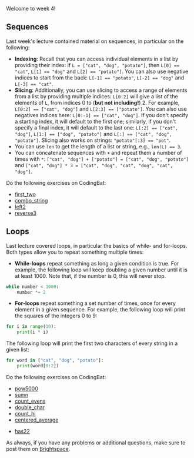 Welcome to week 4!

## Sequences

Last week's lecture contained material on sequences, in particular on the following:

- **Indexing**: Recall that you can access individual elements in a list by providing their index: if `L = ["cat", "dog", "potato"]`, then `L[0] == "cat"`, `L[1] == "dog"` and `L[2] == "potato"]`. You can also use negative indices to start from the back: `L[-1] == "potato"`, `L[-2] == "dog"` and `L[-3] == "cat"`.
- **Slicing**: Additionally, you can use slicing to access a range of elements from a list by providing multiple indices: `L[0:2]` will give a list of the elements of `L`, from indices 0 to (**but not including!**) 2. For example, `L[0:2] == ["cat", "dog"]` and `L[2:3] == ["potato"]`.
You can also use negatives indices here: `L[0:-1] == ["cat", "dog"]`.
If you don't specify a starting index, it will default to the first one; similarly, if you don't specify a final index, it will default to the last one: `L[:2] == ["cat", "dog"]`, `L[1:] == ["dog", "potato"]` and `L[:] == ["cat", "dog", "potato"]`.
Slicing also works on strings: `"potato"[:3] == "pot"`.
- You can use `len` to get the length of a list or string, e.g., `len(L) == 3`.
- You can concatenate sequences with `+` and repeat them a number of times with `*`: `["cat", "dog"] + ["potato"] = ["cat", "dog", "potato"]` and `["cat", "dog"] * 3 = ["cat", "dog", "cat", "dog", "cat", "dog"]`.

Do the following exercises on CodingBat:
- [first_two](https://codingbat.com/prob/p184816)
- [combo_string](https://codingbat.com/prob/p194053)
- [left2](https://codingbat.com/prob/p160545)
- [reverse3](https://codingbat.com/prob/p192962)


## Loops

Last lecture covered loops, in particular the basics of while- and for-loops. Both types allow you to repeat something multiple times:
- **While-loops** repeat something as long a given condition is true. For example, the following loop will keep doubling a given number until it is at least 1000. Note that, if the number is 0, this will never stop.
```python
while number < 1000:
	number *= 2
```
- **For-loops** repeat something a set number of times, once for every element in a given sequence. For example, the following loop will print the squares of the integers 0 to 9:
```python
for i in range(10):
	print(i * i)
```
The following loop will print the first two characters of every string in a given list:
```python
for word in ["cat", "dog", "potato"]:
	print(word[0:2])
```

Do the following exercises on CodingBat:
- [pow5000](https://codingbat.com/prob/p273307)
- [sumn](https://codingbat.com/prob/p296329)
- [count_evens](https://codingbat.com/prob/p189616)
- [double_char](https://codingbat.com/prob/p170842)
- [count_hi](https://codingbat.com/prob/p167246)
- [centered_average](https://codingbat.com/prob/p126968)
<!-- - [sum67](https://codingbat.com/prob/p108886) -->
- [has22](https://codingbat.com/prob/p119308)



As always, if you have any problems or additional questions, make sure to post them on [Brightspace](https://brightspace.universiteitleiden.nl/d2l/le/240322/discussions/List).
